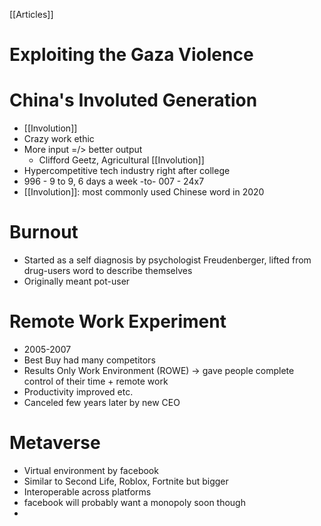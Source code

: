 [[Articles]]
# Exploiting the Gaza Violence

# China's Involuted Generation
- [[Involution]]
- Crazy work ethic
- More input =/> better output
	- Clifford Geetz, Agricultural [[Involution]]
- Hypercompetitive tech industry right after college
- 996 - 9 to 9, 6 days a week -to- 007 - 24x7
- [[Involution]]: most commonly used Chinese word in 2020

# Burnout
- Started as a self diagnosis by psychologist Freudenberger, lifted from drug-users word to describe themselves
- Originally meant pot-user

# Remote Work Experiment
- 2005-2007
- Best Buy had many competitors
- Results Only Work Environment (ROWE) -> gave people complete control of their time + remote work
- Productivity improved etc.
- Canceled few years later by new CEO

# Metaverse
- Virtual environment by facebook
- Similar to Second Life, Roblox, Fortnite but bigger
- Interoperable across platforms
- facebook will probably want a monopoly soon though
- 